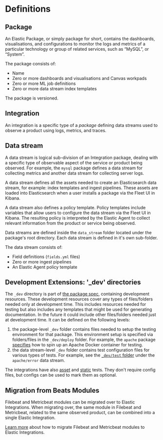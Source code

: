 # Definitions

## Package

An Elastic Package, or simply package for short, contains the dashboards, visualisations, and configurations to monitor the logs and metrics of a particular technology or group of related services, such as “MySQL”, or “System”.

The package consists of:

* Name
* Zero or more dashboards and visualisations and Canvas workpads
* Zero or more ML job definitions
* Zero or more data stream index templates

The package is versioned.

## Integration

An integration is a specific type of a _package_ defining data streams used to observe a product using logs, metrics, and traces.

## Data stream

A data stream is logical sub-division of an Integration package, dealing with a specific type of observable aspect of the service or product being observed. For example, the `mysql` package defines a data stream for collecting metrics and another data stream for collecting server logs.

A data stream defines all the assets needed to create an Elasticsearch data stream, for example: index templates and ingest pipelines. These assets are loaded into Elasticsearch when a user installs a package via the Fleet UI in Kibana.

A data stream also defines a policy template. Policy templates include variables that allow users to configure the data stream via the Fleet UI in Kibana. The resulting policy is interpreted by the Elastic Agent to collect relevant information from the product or service being observed.

Data streams are defined inside the `data_stream` folder located under the package's root directory. Each data stream is defined in it's own sub-folder.

The data stream consists of:

* Field definitions (`fields.yml` files)
* Zero or more ingest pipelines
* An Elastic Agent policy template

## Development Extensions: '_dev' directories

The `_dev` directory is part of [the package spec](https://github.com/elastic/package-spec), containing development resources. These development resources cover any types of files/folders needed only at development time. This includes resources needed for testing but also includes any templates that might be used for generating documentation. In the future it could include other files/folders needed just at development time. It can be defined on the following levels:

1. the package-level `_dev` folder contains files needed to setup the testing environment for that package. This environment setup is specified via folders/files in the `_dev/deploy` folder. For example, the `apache` package [specifies](https://github.com/elastic/integrations/tree/main/packages/apache/_dev/deploy) how to spin up an Apache Docker container for testing.
1. the data stream-level `_dev` folder contains test configuration files for various types of tests. For example, see the [`_dev/test` folder](https://github.com/elastic/integrations/tree/main/packages/apache/data_stream/error/_dev/test) under the `apache/error` data stream.

The integrations have also [asset](https://github.com/elastic/elastic-package/blob/master/docs/howto/asset_testing.md) and [static](https://github.com/elastic/elastic-package/blob/master/docs/howto/static_testing.md) tests. They don't require config files, but configs can be used to mark them as optional.

## Migration from Beats Modules

Filebeat and Metricbeat modules can be migrated over to Elastic Integrations. When migrating over, the same module in Filebeat and Metricbeat, related to the same observed product, can be combined into a single Elastic Integration.

[Learn more](/docs/import_from_beats.md) about how to migrate Filebeat and Metricbeat modules to Elastic Integrations.
